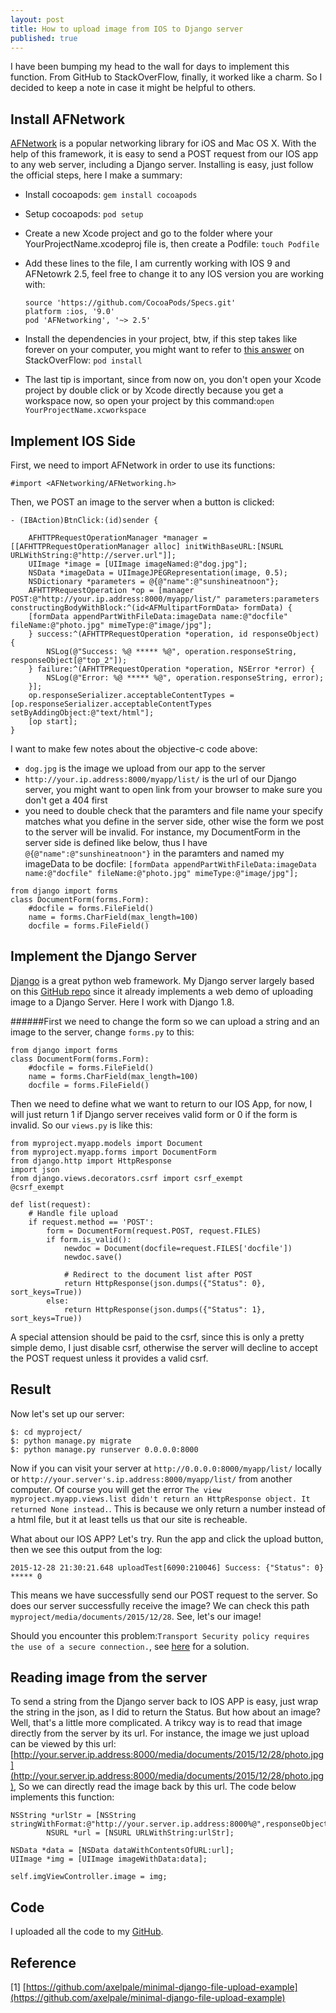 ```yaml
---
layout: post
title: How to upload image from IOS to Django server
published: true
---
```




I have been bumping my head to the wall for days to implement this function. From GitHub to StackOverFlow, finally, it worked like a charm. So I decided to keep a note in case it might be helpful to others.
## Install AFNetwork
[AFNetwork](https://github.com/AFNetworking/AFNetworking) is a popular networking library for iOS and Mac OS X. With the help of this framework, it is easy to send a POST request from our IOS app to any web server, including a Django server. Installing is easy, just follow the official steps, here I make a summary:

- Install cocoapods: `gem install cocoapods`
- Setup cocoapods: `pod setup`
- Create a new Xcode project and go to the folder where your YourProjectName.xcodeproj file is, then create a Podfile:  `touch Podfile` 
- Add these lines to the file, I am currently working with IOS 9 and AFNetowrk 2.5, feel free to change it to any IOS version you are working with: 

  ```
  source 'https://github.com/CocoaPods/Specs.git'
  platform :ios, '9.0'
  pod 'AFNetworking', '~> 2.5'
  ```
- Install the dependencies in your project, btw, if this step takes like forever on your computer, you might want to refer to [this answer](http://stackoverflow.com/questions/23755974/cocoapods-pod-install-takes-forever) on StackOverFlow: `pod install`
- The last tip is important, since from now on, you don't open your Xcode project by double click or by Xcode directly because you get a workspace now, so open your project by this command:`open YourProjectName.xcworkspace`


## Implement IOS Side
First, we need to import AFNetwork in order to use its functions:

`#import <AFNetworking/AFNetworking.h>`

Then, we POST an image to the server when a button is clicked:

```
- (IBAction)BtnClick:(id)sender {

    AFHTTPRequestOperationManager *manager = [[AFHTTPRequestOperationManager alloc] initWithBaseURL:[NSURL URLWithString:@"http://server.url"]];  
    UIImage *image = [UIImage imageNamed:@"dog.jpg"];
    NSData *imageData = UIImageJPEGRepresentation(image, 0.5);
    NSDictionary *parameters = @{@"name":@"sunshineatnoon"};
    AFHTTPRequestOperation *op = [manager POST:@"http://your.ip.address:8000/myapp/list/" parameters:parameters constructingBodyWithBlock:^(id<AFMultipartFormData> formData) {
    [formData appendPartWithFileData:imageData name:@"docfile" fileName:@"photo.jpg" mimeType:@"image/jpg"];
    } success:^(AFHTTPRequestOperation *operation, id responseObject) {
        NSLog(@"Success: %@ ***** %@", operation.responseString, responseObject[@"top_2"]);
    } failure:^(AFHTTPRequestOperation *operation, NSError *error) {
        NSLog(@"Error: %@ ***** %@", operation.responseString, error);
    }];
    op.responseSerializer.acceptableContentTypes = [op.responseSerializer.acceptableContentTypes setByAddingObject:@"text/html"];
    [op start];    
}

```
I want to make few notes about the objective-c code above:

- `dog.jpg` is the image we upload from our app to the server
- `http://your.ip.address:8000/myapp/list/` is the url of our Django server, you might want to open link from your browser to make sure you don't get a 404 first
- you need to double check that the paramters and file name your specify matches what you define in the server side, other wise the form we post to the server will be invalid. For instance, my DocumentForm in the server side is defined like below, thus I have `@{@"name":@"sunshineatnoon"}` in the paramters and named my imageData to be docfile: `[formData appendPartWithFileData:imageData name:@"docfile" fileName:@"photo.jpg" mimeType:@"image/jpg"];`

```
from django import forms
class DocumentForm(forms.Form):
    #docfile = forms.FileField()
    name = forms.CharField(max_length=100)
    docfile = forms.FileField()
```

   
## Implement the Django Server

[Django](https://www.djangoproject.com) is a great python web framework. My Django server largely based on this [GitHub repo](https://github.com/axelpale/minimal-django-file-upload-example) since it already implements a web demo of uploading image to a Django Server. Here I work with Django 1.8.

######First we need to change the form so we can upload a string and an image to the server, change `forms.py` to this:

```
from django import forms
class DocumentForm(forms.Form):
    #docfile = forms.FileField()
    name = forms.CharField(max_length=100)
    docfile = forms.FileField()
```
Then we need to define what we want to return to our IOS App, for now, I will just return 1 if Django server receives valid form or 0 if the form is invalid. So our `views.py` is like this:

```
from myproject.myapp.models import Document
from myproject.myapp.forms import DocumentForm
from django.http import HttpResponse
import json
from django.views.decorators.csrf import csrf_exempt
@csrf_exempt

def list(request):
    # Handle file upload
    if request.method == 'POST':
        form = DocumentForm(request.POST, request.FILES)
        if form.is_valid():
            newdoc = Document(docfile=request.FILES['docfile'])
            newdoc.save()

            # Redirect to the document list after POST
            return HttpResponse(json.dumps({"Status": 0}, sort_keys=True))
        else:
            return HttpResponse(json.dumps({"Status": 1}, sort_keys=True))

```
A special attension should be paid to the csrf, since this is only a pretty simple demo, I just disable csrf, otherwise the server will decline to accept the POST request unless it provides a valid csrf.

## Result
Now let's set up our server:

```
$: cd myproject/
$: python manage.py migrate
$: python manage.py runserver 0.0.0.0:8000
```
Now if you can visit your server at `http://0.0.0.0:8000/myapp/list/` locally or `http://your.server's.ip.address:8000/myapp/list/` from another computer. Of course you will get the error `The view myproject.myapp.views.list didn't return an HttpResponse object. It returned None instead.`. This is because we only return a number instead of a html file, but it at least tells us that our site is recheable.

What about our IOS APP? Let's try. Run the app and click the upload button, then we see this output from the log:
```
2015-12-28 21:30:21.648 uploadTest[6090:210046] Success: {"Status": 0} ***** 0
```
This means we have successfully send our POST request to the server. So does our server successfully receive the image? We can check this path `myproject/media/documents/2015/12/28`. See, let's our image!


Should you encounter this problem:`Transport Security policy requires the use of a secure connection.`, see [here](http://stackoverflow.com/questions/32631184/the-resource-could-not-be-loaded-because-the-app-transport-security-policy-requi) for a solution.

## Reading image from the server
To send a string from the Django server back to IOS APP is easy, just wrap the string in the json, as I did to return the Status. But how about an image? Well, that's a little more complicated. A trikcy way is to read that image directly from the server by its url. For instance, the image we just upload can be viewed by this url: [http://your.server.ip.address:8000/media/documents/2015/12/28/photo.jpg](http://your.server.ip.address:8000/media/documents/2015/12/28/photo.jpg), So we can directly read the image back by this url. The code below implements this function:

```
NSString *urlStr = [NSString stringWithFormat:@"http://your.server.ip.address:8000%@",responseObject[@"ImgName"]];
        NSURL *url = [NSURL URLWithString:urlStr];
        
NSData *data = [NSData dataWithContentsOfURL:url];
UIImage *img = [UIImage imageWithData:data];
        
self.imgViewController.image = img;
```

## Code 
I uploaded all the code to my [GitHub]().

## Reference

[1] [https://github.com/axelpale/minimal-django-file-upload-example](https://github.com/axelpale/minimal-django-file-upload-example)
